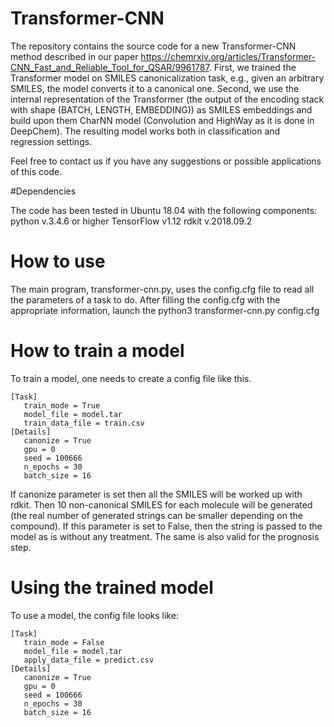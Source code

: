 # Transformer-CNN

The repository contains the source code for a new Transformer-CNN method described in our paper https://chemrxiv.org/articles/Transformer-CNN_Fast_and_Reliable_Tool_for_QSAR/9961787. First, we trained the Transformer model on SMILES canonicalization task, e.g., given an arbitrary SMILES, the model converts it to a canonical one. Second, we use the internal representation of the Transformer (the output of the encoding stack with shape (BATCH, LENGTH, EMBEDDING)) as SMILES embeddings and build upon them CharNN model (Convolution and HighWay as it is done in DeepChem). The resulting model works both in classification and regression settings. 

Feel free to contact us if you have any suggestions or possible applications of this code.

#Dependencies 

The code has been tested in Ubuntu 18.04 with the following components:
python v.3.4.6 or higher
TensorFlow v1.12
 rdkit v.2018.09.2

# How to use

The main program, transformer-cnn.py, uses the config.cfg file to read all the parameters of a task to do. After filling the config.cfg with the appropriate information, launch the python3 transformer-cnn.py config.cfg 

# How to train a model 

To train a model, one needs to create a config file like this. 
```
[Task]
   train_mode = True
   model_file = model.tar
   train_data_file = train.csv
[Details]
   canonize = True
   gpu = 0
   seed = 100666
   n_epochs = 30
   batch_size = 16
```
If canonize parameter is set then all the SMILES will be worked up with rdkit. Then 10 non-canonical SMILES for each molecule will be generated (the real number of generated strings can be smaller depending on the compound). If this parameter is set to False, then the string is passed to the model as is without any treatment. The same is also valid for the prognosis step. 

# Using the trained model 

To use a model, the config file looks like:
```
[Task]
   train_mode = False
   model_file = model.tar
   apply_data_file = predict.csv
[Details]
   canonize = True
   gpu = 0
   seed = 100666
   n_epochs = 30
   batch_size = 16
```
